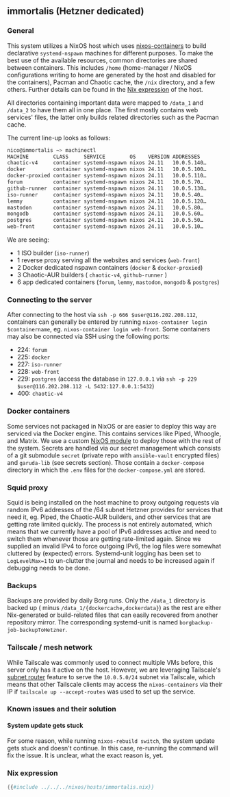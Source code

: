 ## immortalis (Hetzner dedicated)

### General

This system utilizes a NixOS host which uses [nixos-containers](https://nixos.wiki/wiki/NixOS_Containers) to build
declarative `systemd-nspawn` machines for different purposes. To make the best use of the available resources, common
directories are shared between containers. This includes `/home` (home-manager / NixOS configurations writing to home
are generated by the host and disabled for the containers), Pacman and Chaotic cache, the `/nix` directory, and a few
others. Further details can be found in
the [Nix expression](hhttps://gitlab.com/garuda-linux/infra-nix/-/blob/main/nixos/hosts/immortalis/containers.nix) of
the host.

All directories containing important data were mapped to `/data_1` and `/data_2` to have them all in one place. The
first mostly contains web services' files, the latter only builds related directories such as the Pacman cache.

The current line-up looks as follows:

```sh
nico@immortalis ~> machinectl
MACHINE        CLASS     SERVICE        OS    VERSION ADDRESSES
chaotic-v4     container systemd-nspawn nixos 24.11   10.0.5.140…
docker         container systemd-nspawn nixos 24.11   10.0.5.100…
docker-proxied container systemd-nspawn nixos 24.11   10.0.5.110…
forum          container systemd-nspawn nixos 24.11   10.0.5.70…
github-runner  container systemd-nspawn nixos 24.11   10.0.5.130…
iso-runner     container systemd-nspawn nixos 24.11   10.0.5.40…
lemmy          container systemd-nspawn nixos 24.11   10.0.5.120…
mastodon       container systemd-nspawn nixos 24.11   10.0.5.80…
mongodb        container systemd-nspawn nixos 24.11   10.0.5.60…
postgres       container systemd-nspawn nixos 24.11   10.0.5.50…
web-front      container systemd-nspawn nixos 24.11   10.0.5.10…
```

We are seeing:

- 1 ISO builder (`iso-runner`)
- 1 reverse proxy serving all the websites and services (`web-front`)
- 2 Docker dedicated nspawn containers (`docker` & `docker-proxied`)
- 3 Chaotic-AUR builders ( `chaotic-v4`, `github-runner` )
- 6 app dedicated containers (`forum`, `lemmy`, `mastodon`, `mongodb` & `postgres`)

### Connecting to the server

After connecting to the host via `ssh -p 666 $user@116.202.208.112`, containers can generally be entered by
running `nixos-container login $containername`, eg. `nixos-container login web-front`. Some containers may also be
connected via SSH using the following ports:

- 224: `forum`
- 225: `docker`
- 227: `iso-runner`
- 228: `web-front`
- 229: `postgres` (access the database in `127.0.0.1` via `ssh -p 229 $user@116.202.208.112 -L 5432:127.0.0.1:5432`)
- 400: `chaotic-v4`

### Docker containers

Some services not packaged in NixOS or are easier to deploy this way are serviced via the Docker engine. This contains
services like Piped, Whoogle, and Matrix. We use a
custom [NixOS module](https://gitlab.com/garuda-linux/infra-nix/-/blob/main/nix/garuda/services/docker-compose-runner/docker-compose-runner.nix?ref_type=heads)
to deploy those with the rest of the system. Secrets are handled via our secret management which consists of a git
submodule `secret` (private repo with `ansible-vault` encrypted files) and `garuda-lib` (see secrets section). Those
contain a `docker-compose` directory in which the `.env` files for the `docker-compose.yml` are stored.

### Squid proxy

Squid is being installed on the host machine to proxy outgoing requests via random IPv6 addresses of the /64 subnet
Hetzner provides for services that need it, eg. Piped, the Chaotic-AUR builders, and other services that are getting
rate limited quickly. The process is not entirely automated, which means that we currently have a pool of IPv6 addresses
active and need to switch them whenever those are getting rate-limited again.
Since we supplied an invalid IPv4 to force outgoing IPv6, the log files were somewhat cluttered by (expected) errors.
Systemd-unit logging has been set to `LogLevelMax=1` to un-clutter the journal and needs to be increased again if
debugging needs to be done.

### Backups

Backups are provided by daily Borg runs. Only the `/data_1` directory is backed up (
minus `/data_1/{dockercache,dockerdata}`) as the rest are either Nix-generated or build-related files that can easily
recovered from another repository mirror. The corresponding systemd-unit is named `borgbackup-job-backupToHetzner`.

### Tailscale / mesh network

While Tailscale was commonly used to connect multiple VMs before, this server only has it active on the host. However,
we are leveraging Tailscale's [subnet router](https://tailscale.com/kb/1019/subnets/) feature to serve the `10.0.5.0/24`
subnet via Tailscale, which means that other Tailscale clients may access the `nixos-containers` via their IP
if `tailscale up --accept-routes` was used to set up the service.

### Known issues and their solution

#### System update gets stuck

For some reason, while running `nixos-rebuild switch`, the system update gets stuck and doesn't continue.
In this case, re-running the command will fix the issue.
It is unclear, what the exact reason is, yet.

### Nix expression

```nix
{{#include ../../../nixos/hosts/immortalis.nix}}
```
